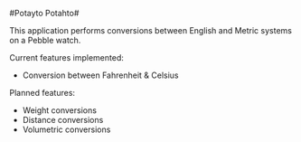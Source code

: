 #Potayto Potahto#

This application performs conversions between English and Metric systems on a Pebble watch.

Current features implemented:
* Conversion between Fahrenheit & Celsius

Planned features:
* Weight conversions
* Distance conversions
* Volumetric conversions